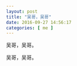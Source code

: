 ```yaml
--- 
layout: post
title: "吴哥，吴哥"
date: 2016-09-27 14:56:17
categories: [ me ]
---
```


吴哥，吴哥。

<!-- more -->

吴哥，吴哥。

